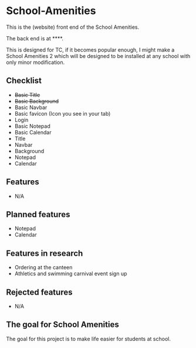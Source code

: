 # School-Amenities
This is the (website) front end of the School Amenities.

The back end is at ****.

This is designed for TC, if it becomes popular enough, I might make a School Amenities 2 which will be designed to be installed at any school with only minor modification.

## Checklist
- ~~Basic Title~~
- ~~Basic Background~~
- Basic Navbar
- Basic favicon (Icon you see in your tab)
- Login
- Basic Notepad
- Basic Calendar
- Title
- Navbar
- Background
- Notepad
- Calendar

## Features
- N/A

## Planned features
- Notepad
- Calendar

## Features in research
- Ordering at the canteen
- Athletics and swimming carnival event sign up

## Rejected features
- N/A

## The goal for School Amenities
The goal for this project is to make life easier for students at school.
